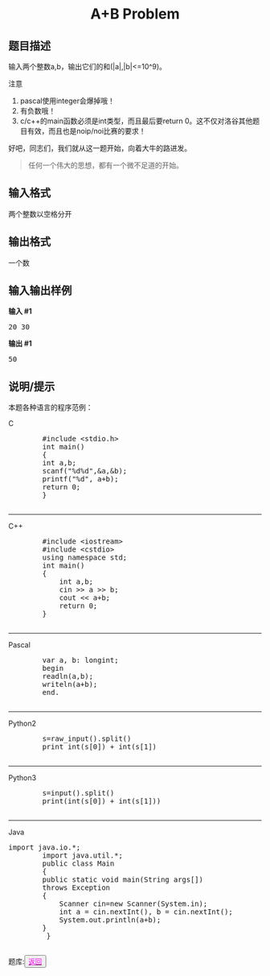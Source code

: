 <html>
<head>
	<title>di1ti</title>
	    <style type="text/css">
		<!--
			.blue{color:#0000FF}
			.purple{color: #FF00FF}
			.宋体{font-family:"宋体"}
		-->
        </style>
</head>
<body>
	<center><h1>A+B Problem</h1></center>
	<div>
	  <h2 data-v-af321868="">题目描述</h2>
	  <div data-v-6156e5d2="" data-v-af321868="">
	    <p>输入两个整数a,b，输出它们的和(|a|,|b|&lt;=10^9)。</p>
	    <p>注意</p>
	    <ol>
	      <li>pascal使用integer会爆掉哦！</li>
	      <li>有负数哦！</li>
	      <li>c/c++的main函数必须是int类型，而且最后要return 0。这不仅对洛谷其他题目有效，而且也是noip/noi比赛的要求！</li>
	    </ol>
	    <p>好吧，同志们，我们就从这一题开始，向着大牛的路进发。</p>
	    <blockquote>
	      <p>任何一个伟大的思想，都有一个微不足道的开始。</p>
	    </blockquote>
	  </div>
	  <h2 data-v-af321868="">输入格式</h2>
	  <div data-v-6156e5d2="" data-v-af321868="">
	    <p>两个整数以空格分开</p>
	  </div>
	  <h2 data-v-af321868="">输出格式</h2>
	  <div data-v-6156e5d2="" data-v-af321868="">
	    <p>一个数</p>
	  </div>
	  <h2 data-v-af321868="">输入输出样例</h2>
	  <div data-v-36768c72="" data-v-af321868="">
	    <div data-v-89a1e792="" data-v-36768c72=""><strong data-v-89a1e792="">输入 #1</strong>
	      <pre data-v-89a1e792="">20 30  </pre>
	    </div>
	    <div data-v-89a1e792="" data-v-36768c72=""><strong data-v-89a1e792="">输出 #1</strong>
	      <pre data-v-89a1e792="">50  </pre>
	    </div>
	  </div>
	  <h2 data-v-af321868="">说明/提示</h2>
	  <div data-v-6156e5d2="" data-v-af321868="">
	    <p>本题各种语言的程序范例：</p>
	    <p>C</p>
	    <pre>
	    #include &lt;stdio.h&gt;    
	    int main() 
	    {      
		int a,b;      
		scanf("%d%d",&amp;a,&amp;b);      
		printf("%d", a+b);      
		return 0;  
	    }  
	    </pre>
	    <hr>
	    <p>C++</p>
	    <pre>
		#include &lt;iostream&gt;  
		#include &lt;cstdio&gt;    
		using namespace std;    
		int main() 
		{      
			int a,b;      
			cin &gt;&gt; a &gt;&gt; b;      
			cout &lt;&lt; a+b;      
			return 0;  
		}  
	    </pre>
	    <hr>
	    <p>Pascal</p>
	    <pre>
	    var a, b: longint;  
	    begin      
		readln(a,b);      
		writeln(a+b);  
	    end.  
	    </pre>
	    <hr>
	    <p>Python2</p>
	    <pre>
	    s=raw_input().split()  
	    print int(s[0]) + int(s[1])  
	    </pre>
	    <hr>
	    <p>Python3</p>
	    <pre>
	    s=input().split()  
	    print(int(s[0]) + int(s[1]))  
	    </pre>
	    <hr>
	    <p>Java</p>
	    <pre>import java.io.*;  
	    import java.util.*;  
	    public class Main 
	    {      
		public static void main(String args[]) 
		throws Exception 
		{          
			Scanner cin=new Scanner(System.in);          
			int a = cin.nextInt(), b = cin.nextInt();          
			System.out.println(a+b);      
		}  
	     }     
	</pre>
	</div><div>题库:<button title="back"><a href="https://zhouningyuan1234.github.io/yyy-Item-bank-resources/"><span class="purple">返回</span></a></button></div>
